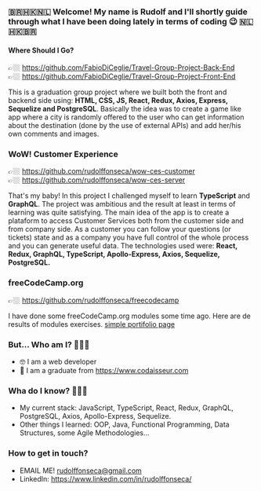 ### 🇧🇷🇭🇰🇳🇱 Welcome! My name is Rudolf and I'll shortly guide through what I have been doing lately in terms of coding 😉 🇳🇱🇭🇰🇧🇷

#### Where Should I Go? 
👉🏼 https://github.com/FabioDiCeglie/Travel-Group-Project-Back-End <br />
👉🏼 https://github.com/FabioDiCeglie/Travel-Group-Project-Front-End

This is a graduation group project where we built both the front and backend side using: <strong>HTML, CSS, JS, React, Redux, Axios, Express, Sequelize and PostgreSQL</strong>. Basically the idea was to create a game like app where a city is randomly offered to the user who can get information about the destination (done by the use of external APIs) and add her/his own comments and images.

### WoW! Customer Experience
👉🏼 https://github.com/rudolffonseca/wow-ces-customer <br />
👉🏼 https://github.com/rudolffonseca/wow-ces-server

That's my baby! In this project I challenged myself to learn <strong>TypeScript</strong> and <strong>GraphQL</strong>. The project was ambitious and the result at least in terms of learning was quite satisfying. The main idea of the app is to create a plataform to access Customer Services both from the customer side and from company side. As a customer you can follow your questions (or tickets) state and as a company you have full control of the whole process and you can generate useful data. The technologies used were: <strong>React, Redux, GraphQL, TypeScript, Apollo-Express, Axios, Sequelize, PostgreSQL.</strong>

### freeCodeCamp.org
👉🏼 https://github.com/rudolffonseca/freecodecamp

I have done some freeCodeCamp.org modules some time ago. Here are de results of modules exercises.
<a href="https://rudolffonseca.github.io/freecodecamp/personal-portifolio/personal-portifolio.html"> simple portifolio page </a>

### But... Who am I? 🤔🤔🤔
- 🤓 I am a web developer
- 🔭 I am a graduate from https://www.codaisseur.com

### Wha do I know? 🤔🤔🤔
- My current stack: JavaScript, TypeScript, React, Redux, GraphQL, PostgreSQL, Axios, Apollo-Express, Sequelize.
- Other things I learned: OOP, Java, Functional Programming, Data Structures, some Agile Methodologies...

### How to get in touch?
- EMAIL ME! rudolffonseca@gmail.com
- LinkedIn: https://www.linkedin.com/in/rudolffonseca/
